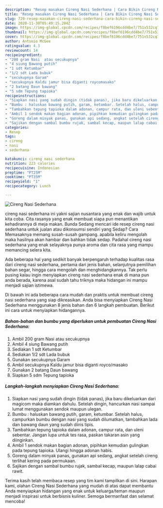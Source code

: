 ```yaml
---
description: "Resep masakan Cireng Nasi Sederhana | Cara Bikin Cireng Nasi Sederhana Yang Menggugah Selera"
title: "Resep masakan Cireng Nasi Sederhana | Cara Bikin Cireng Nasi Sederhana Yang Menggugah Selera"
slug: 729-resep-masakan-cireng-nasi-sederhana-cara-bikin-cireng-nasi-sederhana-yang-menggugah-selera
date: 2020-11-30T05:49:15.204Z
image: https://img-global.cpcdn.com/recipes/f8bef6196cdd4be7/751x532cq70/cireng-nasi-sederhana-foto-resep-utama.jpg
thumbnail: https://img-global.cpcdn.com/recipes/f8bef6196cdd4be7/751x532cq70/cireng-nasi-sederhana-foto-resep-utama.jpg
cover: https://img-global.cpcdn.com/recipes/f8bef6196cdd4be7/751x532cq70/cireng-nasi-sederhana-foto-resep-utama.jpg
author: Antonio McGee
ratingvalue: 4.3
reviewcount: 14
recipeingredient:
- "200 gram Nasi  atau secukupnya"
- "4 siung Bawang putih"
- "1 sdt Ketumbar"
- "1/2 sdt Lada bubuk"
- "secukupnya Garam"
- "secukupnya Kaldu jamur bisa diganti roycomasako"
- "2 batang Daun bawang"
- "5 sdm Tepung tapioka"
recipeinstructions:
- "Siapkan nasi yang sudah dingin (tidak panas), jika baru dikeluarkan dari magicom maka diamkan dahulu. Setelah dingin, hancurkan nasi sampai lumat menggunakan sendok maupun ulegan."
- "Bumbu : haluskan bawang putih, garam, ketumbar. Setelah halus, campurkan bumbu dengan nasi yang sudah dilumatkan, tambahkan lada dan bawang daun yang sudah diiris tipis."
- "Tambahkan tepung tapioka dalam adonan, campur rata, dan uleni sebentar. Jangan lupa untuk tes rasa, paskan takaran asin yang diinginkan."
- "Ambil 1 sendok makan bagian adonan, pipihkan kemudian gulingkan pada tepung tapioka. Ulangi hingga adonan habis."
- "Goreng dalam minyak panas, gunakan api sedang, angkat setelah cireng terlihat kering pada permukaan."
- "Sajikan dengan sambal bumbu rujak, sambal kecap, maupun lalap cabai rawit."
categories:
- Resep
tags:
- cireng
- nasi
- sederhana

katakunci: cireng nasi sederhana 
nutrition: 223 calories
recipecuisine: Indonesian
preptime: "PT25M"
cooktime: "PT35M"
recipeyield: "1"
recipecategory: Lunch

---
```



![Cireng Nasi Sederhana](https://img-global.cpcdn.com/recipes/f8bef6196cdd4be7/751x532cq70/cireng-nasi-sederhana-foto-resep-utama.jpg)


cireng nasi sederhana ini yakni sajian nusantara yang enak dan wajib untuk kita coba. Cita rasanya yang enak membuat siapa pun menantikan kehadirannya di meja makan.
Bunda Sedang mencari ide resep cireng nasi sederhana untuk jualan atau dikonsumsi sendiri yang Sedap? Cara Memasaknya memang susah-susah gampang. apabila keliru mengolah maka hasilnya akan hambar dan bahkan tidak sedap. Padahal cireng nasi sederhana yang enak selayaknya punya aroma dan cita rasa yang mampu memancing selera kita.

Ada beberapa hal yang sedikit banyak berpengaruh terhadap kualitas rasa dari cireng nasi sederhana, pertama dari jenis bahan, selanjutnya pemilihan bahan segar, hingga cara mengolah dan menghidangkannya. Tak perlu pusing kalau ingin menyiapkan cireng nasi sederhana enak di mana pun anda berada, karena asal sudah tahu triknya maka hidangan ini mampu menjadi sajian istimewa.




Di bawah ini ada beberapa cara mudah dan praktis untuk membuat cireng nasi sederhana yang siap dikreasikan. Anda bisa menyiapkan Cireng Nasi Sederhana menggunakan 8 jenis bahan dan 6 langkah pembuatan. Berikut ini cara untuk menyiapkan hidangannya.

<!--inarticleads1-->

##### Bahan-bahan dan bumbu yang diperlukan untuk pembuatan Cireng Nasi Sederhana:

1. Ambil 200 gram Nasi  atau secukupnya
1. Ambil 4 siung Bawang putih
1. Sediakan 1 sdt Ketumbar
1. Sediakan 1/2 sdt Lada bubuk
1. Gunakan secukupnya Garam
1. Ambil secukupnya Kaldu jamur bisa diganti royco/masako
1. Gunakan 2 batang Daun bawang
1. Siapkan 5 sdm Tepung tapioka




<!--inarticleads2-->

##### Langkah-langkah menyiapkan Cireng Nasi Sederhana:

1. Siapkan nasi yang sudah dingin (tidak panas), jika baru dikeluarkan dari magicom maka diamkan dahulu. Setelah dingin, hancurkan nasi sampai lumat menggunakan sendok maupun ulegan.
1. Bumbu : haluskan bawang putih, garam, ketumbar. Setelah halus, campurkan bumbu dengan nasi yang sudah dilumatkan, tambahkan lada dan bawang daun yang sudah diiris tipis.
1. Tambahkan tepung tapioka dalam adonan, campur rata, dan uleni sebentar. Jangan lupa untuk tes rasa, paskan takaran asin yang diinginkan.
1. Ambil 1 sendok makan bagian adonan, pipihkan kemudian gulingkan pada tepung tapioka. Ulangi hingga adonan habis.
1. Goreng dalam minyak panas, gunakan api sedang, angkat setelah cireng terlihat kering pada permukaan.
1. Sajikan dengan sambal bumbu rujak, sambal kecap, maupun lalap cabai rawit.




Terima kasih telah membaca resep yang tim kami tampilkan di sini. Harapan kami, olahan Cireng Nasi Sederhana yang mudah di atas dapat membantu Anda menyiapkan hidangan yang enak untuk keluarga/teman maupun menjadi inspirasi untuk berbisnis kuliner. Semoga bermanfaat dan selamat mencoba!
